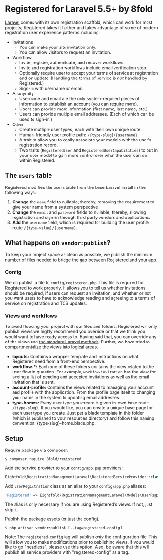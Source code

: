 # Registered for Laravel 5.5+ by 8fold

[Laravel](https://laravel.com) comes with its own registration scaffold, which can work for most projects; Registered takes it farther and takes advantage of some of modern registration user experience patterns including:

- Invitations
  - You can make your site invitation only.
  - You can allow visitors to request an invitation.
- Workflow
  - Invite, register, authenticate, and recover workflows.
  - Invite and registration workflows include email verification step.
  - Optionally require user to accept your terms of service at registration and on update. (Handling the terms of service is *not* handled by Registered.)
  - Sign-in with username *or* email.
- Anonymity
  - Username and email are the only system-required pieces of information to establish an account (you can require more).
  - Users can provide more information (first name, last name, etc.)
  - Users can provide multiple email addresses. (Each of which can be used to sign-in.)
- Other
  - Create mutliple user types, each with their own unique route.
  - Human-friendly user profile path: `/{type-slug}/{username}`.
  - A trait to allow you to easily associate your models with the user's registration record.
  - Two traits (`RegisteredUser` and `RegisteredUserCapabilities`) to put in your user model to gain more control over what the user can do within Registered.

## The `users` table

Registered modifies the `users` table from the base Laravel install in the following ways:

1. **Change** the `name` field to nullable; thereby, removing the requirement to give your name from a system perspective.
2. **Change** the `email` and `password` fields to nullable; thereby, allowing registration and sign-in through third party vendors and applications.
3. **Add** the `username` field, which is required for building the user profile route `/{type->slug}/{username}`.

## What happens on `vendor:publish`?

To keep your project space as clean as possible, we publish the minimum number of files needed to bridge the gap between Registered and your app.

### Config

We do publish a file to `config/registered.php`. This file is required for Registered to work properly. It allows you to tell us whether invitations should be required, if users can request an invitation, and whether or not you want users to have to acknowledge reading and agreeing to a terms of service on registration and TOS updates.

### Views and workflows

To avoid flooding your project with our files and folders, Registered will only publish views we highly recommend you override or that we think you would want to have ready access to. Having said that, you can override any of the views use [the standard Laravel methods](https://laravel.com/docs/5.5/packages#views). Further, we have tried to compartmentalize the views into logical areas.

- **layouts:** Contains a wrapper template and instructions on what Registered need from a front-end perspective.
- **workflow-*:** Each one of these folders contains the view related to the user flow in question. For example, `workfow-invitation` has the view for seeing a list of pending and accepted invitations as well as the email invitation that is sent.
- **account-profile:** Contains the views related to managing your account and profile with the application. From the profile page itself to changing your name in the system to updating email addresses.
- **type-homes:** Every user type you create is given its own base route `/{type-slug}`. If you would like, you can create a unique base page for each user type you create. Just put a blade template in this folder (which is published to your resources directory) and follow this naming convention: {type-slug}-home.blade.php.

## Setup

Require package via composer:

```
$ composer require 8fold/registered
```

Add the service provider to your `config/app.php` providers:

```php
Eightfold\RegistrationManagementLaravel\RegisteredServiceProvider::class
```

Add `UserRegistration` class as an alias to your `config/app.php` aliases:

```php
'Registered' => Eightfold\RegistrationManagementLaravel\Models\UserRegistration::class
```

The alias is only necessary if you are using Registered's views. If not, just skip it.

Publish the package assets (or just the config).

```
$ php artisan vendor:publish [--tag=registered-config]
```

Note: The `registered-config` tag will publish *only* the configuration file. This will allow you to make modifications prior to publishing views. If you would like to go "headless", please use this option. Also, be aware that this will publish all service providers with "registered-config" as a tag.

